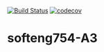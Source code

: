 [![Build Status](https://travis-ci.com/lucyJiang279/softeng754-A3.svg?branch=master)](https://travis-ci.com/lucyJiang279/softeng754-A3)
[![codecov](https://codecov.io/gh/lucyJiang279/softeng754-A3/branch/master/graph/badge.svg)](https://codecov.io/gh/lucyJiang279/softeng754-A3)

# softeng754-A3